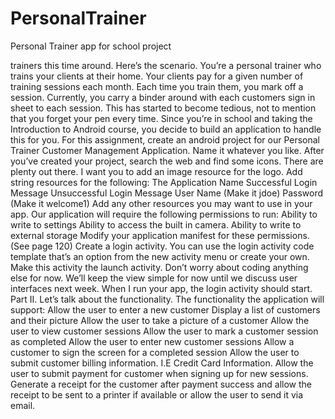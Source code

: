 # PersonalTrainer
Personal Trainer app for school project


trainers this time around. Here’s the scenario.
You’re a personal trainer who trains your clients at their home. Your clients pay for a given number of training sessions each month. Each time you train them, you mark off a session. Currently, you carry a binder around with each customers sign in sheet to each session. This has started to become tedious, not to mention that you forget your pen every time. Since you’re in school and taking the Introduction to Android course, you decide to build an application to handle this for you.
For this assignment, create an android project for our Personal Trainer Customer Management Application. Name it whatever you like. After you’ve created your project, search the web and find some icons. There are plenty out there. I want you to add an image resource for the logo.
Add string resources for the following:
The Application Name
Successful Login Message
Unsuccessful Login Message
User Name (Make it jdoe)
Password (Make it welcome1)
Add any other resources you may want to use in your app.
Our application will require the following permissions to run:
Ability to write to settings
Ability to access the built in camera.
Ability to write to external storage
Modify your application manifest for these permissions. (See page 120)
Create a login activity. You can use the login activity code template that’s an option from the new activity menu or create your own. Make this activity the launch activity. Don’t worry about coding anything else for now. We’ll keep the view simple for now until we discuss user interfaces next week. When I run your app, the login activity should start.
Part II.
Let’s talk about the functionality.
The functionality the application will support:
Allow the user to enter a new customer
Display a list of customers and their picture
Allow the user to take a picture of a customer
Allow the user to view customer sessions
Allow the user to mark a customer session as completed
Allow the user to enter new customer sessions
Allow a customer to sign the screen for a completed session
Allow the user to submit customer billing information. I.E Credit Card Information.
Allow the user to submit payment for customer when signing up for new sessions.
Generate a receipt for the customer after payment success and allow the receipt to be sent to a printer if available or allow the user to send it via email.
